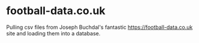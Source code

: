 # football-data.co.uk
Pulling csv files from Joseph Buchdal's fantastic https://football-data.co.uk site and loading them into a database.
